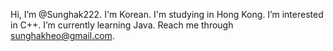 Hi, I’m @Sunghak222.
I'm Korean.
I'm studying in Hong Kong.
I’m interested in C++.
I’m currently learning Java.
Reach me through sunghakheo@gmail.com.
